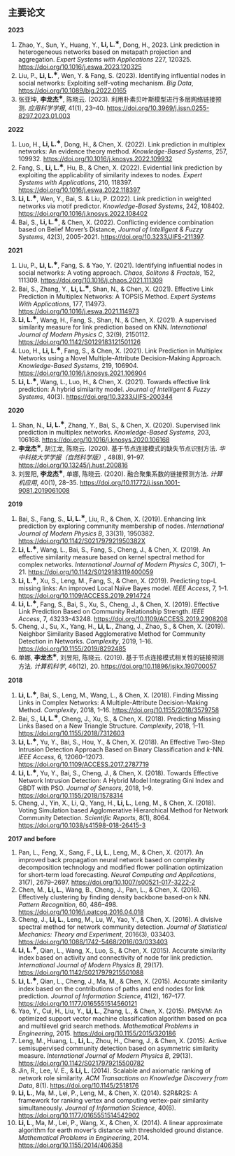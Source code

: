 ## 主要论文

**2023**
1. Zhao, Y., Sun, Y., Huang, Y., **Li, L.<sup>&lowast;</sup>**, Dong, H., 2023. Link prediction in heterogeneous networks based on metapath projection and aggregation. *Expert Systems with Applications* 227, 120325. https://doi.org/10.1016/j.eswa.2023.120325
1. Liu, P., **Li, L.<sup>&lowast;</sup>**, Wen, Y. & Fang, S. (2023). Identifying influential nodes in social networks: Exploiting self-voting mechanism. *Big Data*, https://doi.org/10.1089/big.2022.0165
1. 张亚坤, **李龙杰<sup>&lowast;</sup>**, 陈晓云. (2023). 利用朴素贝叶斯模型进行多层网络链接预测. *应用科学学报*, 41(1), 23–40. https://doi.org/10.3969/j.issn.0255-8297.2023.01.003

**2022**
1. Luo, H., **Li, L.<sup>&lowast;</sup>**, Dong, H.,  & Chen, X. (2022). Link prediction in multiplex networks: An evidence theory method. *Knowledge-Based Systems*, 257, 109932. <https://doi.org/10.1016/j.knosys.2022.109932>
1. Fang, S., **Li, L.<sup>&lowast;</sup>**, Hu, B., & Chen, X. (2022). Evidential link prediction by exploiting the applicability of similarity indexes to nodes. *Expert Systems with Applications*, 210, 118397. https://doi.org/10.1016/j.eswa.2022.118397
1. **Li, L.<sup>&lowast;</sup>**, Wen, Y., Bai, S. & Liu, P. (2022). Link prediction in weighted networks via motif predictor. *Knowledge-Based Systems*, 242, 108402. <https://doi.org/10.1016/j.knosys.2022.108402>
1. Bai, S., **Li, L.<sup>&lowast;</sup>**,  & Chen, X. (2022). Conflicting evidence combination based on Belief Mover’s Distance, *Journal of Intelligent & Fuzzy Systems*, 42(3), 2005-2021. <https://doi.org/10.3233/JIFS-211397>. 

**2021**

1. Liu, P., **Li, L.<sup>&lowast;</sup>**, Fang, S. & Yao, Y. (2021). Identifying influential nodes in social networks: A voting approach. *Chaos, Solitons & Fractals*, 152, 111309. <https://doi.org/10.1016/j.chaos.2021.111309>
1. Bai, S., Zhang, Y., **Li, L.<sup>&lowast;</sup>**, Shan, N., & Chen, X. (2021). Effective Link Prediction in Multiplex Networks: A TOPSIS Method. *Expert Systems With Applications*, 177, 114973. <https://doi.org/10.1016/j.eswa.2021.114973>
1. **Li, L.<sup>&lowast;</sup>**, Wang, H., Fang, S., Shan, N., & Chen, X. (2021). A supervised similarity measure for link prediction based on KNN. *International Journal of Modern Physics C*, 32(9), 2150112. <https://doi.org/10.1142/S0129183121501126>
1. Luo, H., **Li, L.<sup>&lowast;</sup>**, Fang, S.,  & Chen, X. (2021). Link Prediction in Multiplex Networks using a Novel Multiple-Attribute Decision-Making Approach. *Knowledge-Based Systems*, 219, 106904. <https://doi.org/10.1016/j.knosys.2021.106904>
1. **Li, L.<sup>&lowast;</sup>**, Wang, L., Luo, H., & Chen, X. (2021). Towards effective link prediction: A hybrid similarity model. *Journal of Intelligent & Fuzzy Systems*, 40(3). <https://doi.org/10.3233/JIFS-200344>

**2020**

1. Shan, N., **Li, L.<sup>&lowast;</sup>**,  Zhang, Y., Bai, S., & Chen, X. (2020). Supervised link prediction in multiplex networks. *Knowledge-Based Systems*, 203, 106168. <https://doi.org/10.1016/j.knosys.2020.106168>
1. **李龙杰<sup>&lowast;</sup>**, 胡江龙, 陈晓云. (2020). 基于节点连接模式的缺失节点识别方法. *华中科技大学学报（自然科学版）*, 48(8), 91–97. https://doi.org/10.13245/j.hust.200816
1. 刘昱阳, **李龙杰<sup>&lowast;</sup>**, 单娜, 陈晓云. (2020). 融合聚集系数的链接预测方法. *计算机应用*, 40(1), 28–35. <https://doi.org/10.11772/j.issn.1001-9081.2019061008>

**2019**

1. Bai, S., Fang, S., **Li, L.<sup>&lowast;</sup>**, Liu, R., & Chen, X. (2019). Enhancing link prediction by exploring community membership of nodes. *International Journal of Modern Physics B*, 33(31), 1950382. <https://doi.org/10.1142/S021797921950382X>
1. **Li, L.<sup>&lowast;</sup>**, Wang, L., Bai, S., Fang, S., Cheng, J., & Chen, X. (2019). An effective similarity measure based on kernel spectral method for complex networks. *International Journal of Modern Physics C*, 30(7), 1–21. <https://doi.org/10.1142/S0129183119400059> 
1. **Li, L.<sup>&lowast;</sup>**, Xu, S., Leng, M., Fang, S., & Chen, X. (2019). Predicting top-L missing links: An improved Local Naïve Bayes model. *IEEE Access*, 7, 1–1. <https://doi.org/10.1109/ACCESS.2019.2914724>
1. **Li, L.<sup>&lowast;</sup>**, Fang, S., Bai, S., Xu, S., Cheng, J., & Chen, X. (2019). Effective Link Prediction Based on Community Relationship Strength. *IEEE Access*, 7, 43233–43248. <https://doi.org/10.1109/ACCESS.2019.2908208>
1. Cheng, J., Su, X., Yang, H., **Li, L.**, Zhang, J., Zhao, S., & Chen, X. (2019). Neighbor Similarity Based Agglomerative Method for Community Detection in Networks. *Complexity*, 2019, 1–16. <https://doi.org/10.1155/2019/8292485>
1. 单娜, **李龙杰<sup>&lowast;</sup>**, 刘昱阳, 陈晓云. (2019). 基于节点连接模式相关性的链接预测方法. *计算机科学*, 46(12), 20. <https://doi.org/10.11896/jsjkx.190700057>

**2018**

1. **Li, L.<sup>&lowast;</sup>**, Bai, S., Leng, M., Wang, L., & Chen, X. (2018). Finding Missing Links in Complex Networks: A Multiple-Attribute Decision-Making Method. *Complexity*, 2018, 1–16. <https://doi.org/10.1155/2018/3579758>
1. Bai, S., **Li, L.<sup>&lowast;</sup>**, Cheng, J., Xu, S., & Chen, X. (2018). Predicting Missing Links Based on a New Triangle Structure. *Complexity*, 2018, 1–11. <https://doi.org/10.1155/2018/7312603>
1. **Li, L.<sup>&lowast;</sup>**, Yu, Y., Bai, S., Hou, Y., & Chen, X. (2018). An Effective Two-Step Intrusion Detection Approach Based on Binary Classification and *k*-NN. *IEEE Access*, 6, 12060–12073. <https://doi.org/10.1109/ACCESS.2017.2787719>
1. **Li, L.<sup>&lowast;</sup>**, Yu, Y., Bai, S., Cheng, J., & Chen, X. (2018). Towards Effective Network Intrusion Detection: A Hybrid Model Integrating Gini Index and GBDT with PSO. *Journal of Sensors*, 2018, 1–9. <https://doi.org/10.1155/2018/1578314>
1. Cheng, J., Yin, X., Li, Q., Yang, H., **Li, L.**, Leng, M., & Chen, X. (2018). Voting Simulation based Agglomerative Hierarchical Method for Network Community Detection. *Scientific Reports*, 8(1), 8064. <https://doi.org/10.1038/s41598-018-26415-3>

**2017 and before**

1. Pan, L., Feng, X., Sang, F., **Li, L.**, Leng, M., & Chen, X. (2017). An improved back propagation neural network based on complexity decomposition technology and modified flower pollination optimization for short-term load forecasting. *Neural Computing and Applications*, 31(7), 2679–2697. <https://doi.org/10.1007/s00521-017-3222-2>
1. Chen, M., **Li, L.**, Wang, B., Cheng, J., Pan, L., & Chen, X. (2016). Effectively clustering by finding density backbone based-on k NN. *Pattern Recognition*, 60, 486–498. <https://doi.org/10.1016/j.patcog.2016.04.018>
1. Cheng, J., **Li, L.**, Leng, M., Lu, W., Yao, Y., & Chen, X. (2016). A divisive spectral method for network community detection. *Journal of Statistical Mechanics: Theory and Experiment*, 2016(3), 033403. <https://doi.org/10.1088/1742-5468/2016/03/033403>
1. **Li, L.<sup>&lowast;</sup>**, Qian, L., Wang, X., Luo, S., & Chen, X. (2015). Accurate similarity index based on activity and connectivity of node for link prediction. *International Journal of Modern Physics B*, 29(17). <https://doi.org/10.1142/S0217979215501088>
1. **Li, L.<sup>&lowast;</sup>**, Qian, L., Cheng, J., Ma, M., & Chen, X. (2015). Accurate similarity index based on the contributions of paths and end nodes for link prediction. *Journal of Information Science*, 41(2), 167–177. <https://doi.org/10.1177/0165551514560121>
1. Yao, Y., Cui, H., Liu, Y., **Li, L.**, Zhang, L., & Chen, X. (2015). PMSVM: An optimized support vector machine classification algorithm based on pca and multilevel grid search methods. *Mathematical Problems in Engineering*, 2015. <https://doi.org/10.1155/2015/320186>
1. Leng, M., Huang, L., **Li, L.**, Zhou, H., Cheng, J., & Chen, X. (2015). Active semisupervised community detection based on asymmetric similarity measure. *International Journal of Modern Physics B*, 29(13). <https://doi.org/10.1142/S0217979215500782>
1. Jin, R., Lee, V. E., & **Li, L.** (2014). Scalable and axiomatic ranking of network role similarity. *ACM Transactions on Knowledge Discovery from Data*, 8(1). <https://doi.org/10.1145/2518176>
1. **Li, L.**, Ma, M., Lei, P., Leng, M., & Chen, X. (2014). S2R&amp;R2S: A framework for ranking vertex and computing vertex-pair similarity simultaneously. *Journal of Information Science*, 40(6). <https://doi.org/10.1177/0165551514542902>
1. **Li, L**., Ma, M., Lei, P., Wang, X., & Chen, X. (2014). A linear approximate algorithm for earth mover’s distance with thresholded ground distance. *Mathematical Problems in Engineering*, 2014. <https://doi.org/10.1155/2014/406358>
